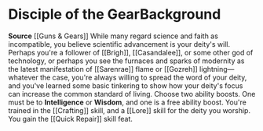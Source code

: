 ﻿---
ability:
- Intelligence
- Wisdom
ability_boost:
- Intelligence
- Wisdom
feat: '[[DATABASE/feat/Quick Repair|Quick Repair]]'
id: '253'
name: Disciple of the Gear
prerequisite: null
rarity: Common
skill:
- '[[DATABASE/skill/Crafting|Crafting]]'
- '[[DATABASE/skill/Lore|Lore]] forthe deity you worship.'
source: '[[DATABASE/source/Guns & Gears|Guns & Gears]]'
subcategory: general
trait: null
type: Background

---
# Disciple of the Gear<span class="item-type">Background</span>

**Source** [[Guns & Gears]]
While many regard science and faith as incompatible, you believe scientific advancement is your deity's will. Perhaps you're a follower of [[Brigh]], [[Casandalee]], or some other god of technology, or perhaps you see the furnaces and sparks of modernity as the latest manifestation of [[Sarenrae]] flame or [[Gozreh]] lightning—whatever the case, you're always willing to spread the word of your deity, and you've learned some basic tinkering to show how your deity's focus can increase the common standard of living.
Choose two ability boosts. One must be to **Intelligence** or **Wisdom**, and one is a free ability boost.
You're trained in the [[Crafting]] skill, and a [[Lore]] skill for the deity you worship. You gain the [[Quick Repair]] skill feat.